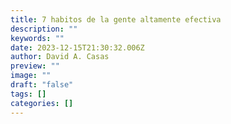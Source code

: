 ```yaml
---
title: 7 habitos de la gente altamente efectiva
description: ""
keywords: ""
date: 2023-12-15T21:30:32.006Z
author: David A. Casas
preview: ""
image: ""
draft: "false"
tags: []
categories: []
---
```

